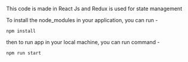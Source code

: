 This code is made in React Js and Redux is used for state management

To install the node_modules in your application, you can run -
```
npm install
```

then to run app in your local machine, you can run command - 
```
npm run start
```